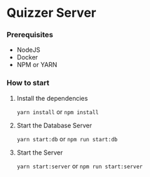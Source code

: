 # Quizzer Server

### Prerequisites
* NodeJS
* Docker
* NPM or YARN

### How to start
1. Install the dependencies

    ```yarn install```
    or
    ```npm install```

2. Start the Database Server

    ```yarn start:db```
    or
    ```npm run start:db```

3. Start the Server

    ```yarn start:server```
    or
    ```npm run start:server```